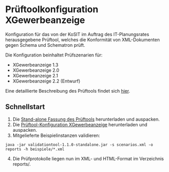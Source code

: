 # Prüftoolkonfiguration XGewerbeanzeige

Konfiguration für das von der KoSIT im Auftrag des IT-Planungsrates herausgegebene Prüftool, 
welches die Konformität von XML-Dokumenten gegen Schema und Schematron prüft.

Die Konfiguration beinhaltet Prüfszenarien für:

 * XGewerbeanzeige 1.3
 * XGewerbeanzeige 2.0
 * XGewerbeanzeige 2.1
 * XGewerbeanzeige 2.2 (Entwurf)

Eine detaillierte Beschreibung des Prüftools findet sich [hier](https://github.com/itplr-kosit/validator). 

## Schnellstart

1. Die [Stand-alone Fassung des
Prüftools](https://github.com/itplr-kosit/validator/releases/download/v1.1.0/validationtool-1.1.0.zip)  herunterladen und
auspacken.
2. Die [Prüftool-Konfiguration XGewerbeanzeige](https://github.com/itplr-kosit/validator-configuration-xgewerbeanzeige/releases/download/release-2019-12-16/validator-configuration-xgewerbeanzeige_2019-12-16.zip) herunterladen und auspacken.
3. Mitgelieferte Beispielinstanzen validieren:
```
java -jar validationtool-1.1.0-standalone.jar -s scenarios.xml -o reports -h beispiele/*.xml
```
4. Die Prüfprotokolle liegen nun im XML- und HTML-Format im Verzeichnis reports/.
